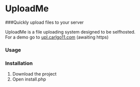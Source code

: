 UploadMe
========

###Quickly upload files to your server

UploadMe is a file uploading system designed to be selfhosted.  
For a demo go to <a href="http://upl.carlgo11.com">upl.carlgo11.com</a> (awaiting https)  


### Usage


### Installation

1. Download the project
2. Open install.php


